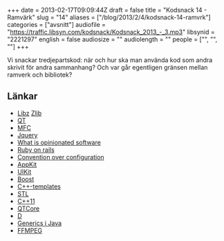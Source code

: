 +++
date = 2013-02-17T09:09:44Z
draft = false
title = "Kodsnack 14 - Ramvärk"
slug = "14"
aliases = ["/blog/2013/2/4/kodsnack-14-ramvrk"]
categories = ["avsnitt"]
audiofile = "https://traffic.libsyn.com/kodsnack/Kodsnack_2013_-_3.mp3"
libsynid = "2221297"
english = false
audiosize = ""
audiolength = ""
people = ["", "", ""]
+++

Vi snackar tredjepartskod: när och hur ska man använda kod som andra skrivit för andra sammanhang? Och var går egentligen gränsen mellan ramverk och bibliotek?

## Länkar ##

* [Libz](https://github.com/nbigaouette/libz) [Zlib](http://zlib.net)
* [QT](http://qt-project.org)
* [MFC](https://en.wikipedia.org/wiki/Microsoft_Foundation_Class_Library)
* [Jquery](http://jquery.com)
* [What is opinionated software](http://stackoverflow.com/questions/802050/what-is-opinionated-software)
* [Ruby on rails](http://rubyonrails.org)
* [Convention over configuration](https://en.wikipedia.org/wiki/Convention_over_configuration)
* [AppKit](https://en.wikipedia.org/wiki/AppKit)
* [UIKit](https://developer.apple.com/library/ios/#documentation/UIKit/Reference/UIKit_Framework/_index.html)
* [Boost](http://www.boost.org)
* [C++-templates](https://en.wikipedia.org/wiki/C++_Templates)
* [STL](https://en.wikipedia.org/wiki/Standard_Template_Library)
* [C++11](https://en.wikipedia.org/wiki/C%2B%2B11)
* [QTCore](https://qt-project.org/doc/qt-4.8/qtcore.html)
* [D](http://dlang.org)
* [Generics i Java](https://en.wikipedia.org/wiki/Generics_in_Java)
* [FFMPEG](https://ffmpeg.org)

